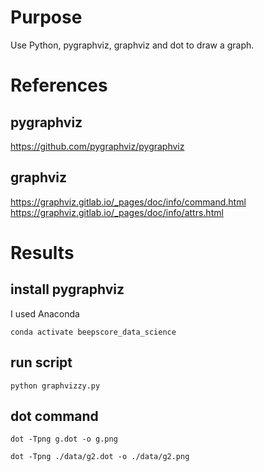 # Purpose
Use Python, pygraphviz, graphviz and dot to draw a graph.

# References

## pygraphviz
https://github.com/pygraphviz/pygraphviz

## graphviz
https://graphviz.gitlab.io/_pages/doc/info/command.html
https://graphviz.gitlab.io/_pages/doc/info/attrs.html

# Results

## install pygraphviz
I used Anaconda

    conda activate beepscore_data_science

## run script

    python graphvizzy.py

## dot command

    dot -Tpng g.dot -o g.png

    dot -Tpng ./data/g2.dot -o ./data/g2.png

